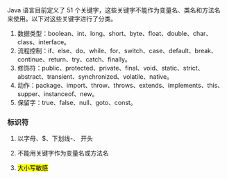 Java 语言目前定义了 51 个关键字，这些关键字不能作为变量名、类名和方法名来使用。以下对这些关键字进行了分类。

1. 数据类型：boolean、int、long、short、byte、float、double、char、class、interface。
2. 流程控制：if、else、do、while、for、switch、case、default、break、continue、return、try、catch、finally。
3. 修饰符：public、protected、private、final、void、static、strict、abstract、transient、synchronized、volatile、native。
4. 动作：package、import、throw、throws、extends、implements、this、supper、instanceof、new。
5. 保留字：true、false、null、goto、const。

### 标识符

1. 以字母、$、下划线-、 开头

2. 不能用关键字作为变量名或方法名

3. <mark>大小写敏感</mark>


